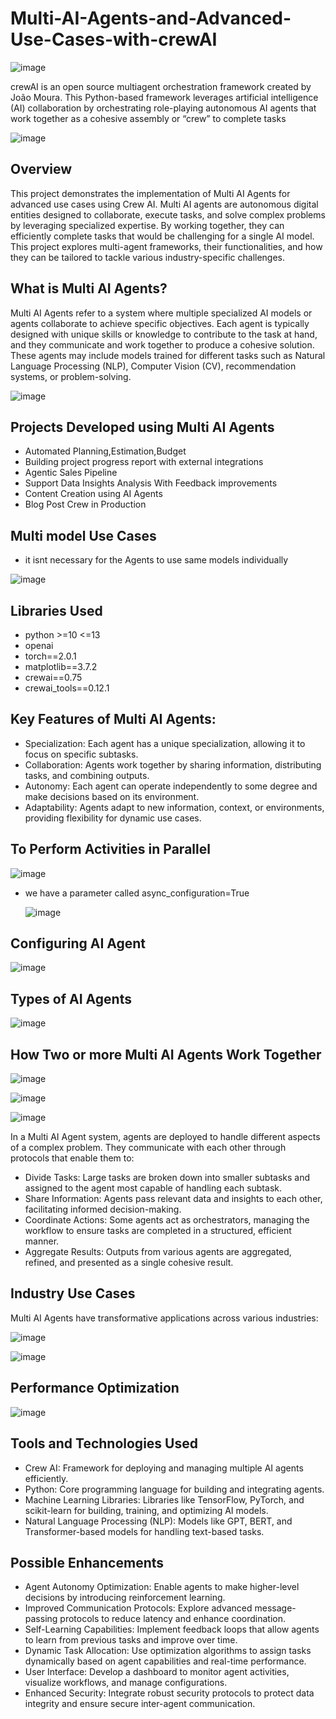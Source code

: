 # Multi-AI-Agents-and-Advanced-Use-Cases-with-crewAI
   
![image](https://github.com/user-attachments/assets/a63eaace-0914-464f-a2fb-9472f97256ac) 
  
crewAI is an open source multiagent orchestration framework created by João Moura. This Python-based framework leverages artificial intelligence (AI) collaboration by orchestrating role-playing autonomous 
AI agents that work together as a cohesive assembly or “crew” to complete tasks
 

![image](https://github.com/user-attachments/assets/4279bb69-bd72-411f-8ff8-7bf1650d6190)


## Overview
This project demonstrates the implementation of Multi AI Agents for advanced use cases using Crew AI. Multi AI agents are autonomous digital entities designed to collaborate, execute tasks, and solve complex problems by leveraging specialized expertise. By working together, they can efficiently complete tasks that would be challenging for a single AI model. This project explores multi-agent frameworks, their functionalities, and how they can be tailored to tackle various industry-specific challenges.

## What is Multi AI Agents?
Multi AI Agents refer to a system where multiple specialized AI models or agents collaborate to achieve specific objectives. Each agent is typically designed with unique skills or knowledge to contribute to the task at hand, and they communicate and work together to produce a cohesive solution. These agents may include models trained for different tasks such as Natural Language Processing (NLP), Computer Vision (CV), recommendation systems, or problem-solving.

![image](https://github.com/user-attachments/assets/e2d79020-83c7-4f6f-81c7-9e6ade384833)


## Projects Developed using Multi AI Agents
- Automated Planning,Estimation,Budget
- Building project progress report with external integrations
- Agentic Sales Pipeline
- Support Data Insights Analysis With Feedback improvements
- Content Creation using AI Agents
- Blog Post Crew in Production

## Multi model Use Cases

- it isnt necessary for the Agents to use same models individually
  
![image](https://github.com/user-attachments/assets/5e20302f-91d9-4283-bd63-5ea56838ab06)

## Libraries Used
- python >=10 <=13
- openai
- torch==2.0.1
- matplotlib==3.7.2
- crewai==0.75
- crewai_tools==0.12.1

## Key Features of Multi AI Agents:

- Specialization: Each agent has a unique specialization, allowing it to focus on specific subtasks.
- Collaboration: Agents work together by sharing information, distributing tasks, and combining outputs.
- Autonomy: Each agent can operate independently to some degree and make decisions based on its environment.
- Adaptability: Agents adapt to new information, context, or environments, providing flexibility for dynamic use cases.

## To Perform Activities in Parallel

![image](https://github.com/user-attachments/assets/e0a0e094-17f3-4f9a-813c-ad8e1d891410)

- we have a parameter called async_configuration=True

  ![image](https://github.com/user-attachments/assets/7fd25c1b-c01b-4409-b713-fa5d46990abf)

## Configuring AI Agent

![image](https://github.com/user-attachments/assets/eda8b3a2-dbdd-4e1a-a21f-2b62d3e1302a)


## Types of AI Agents

![image](https://github.com/user-attachments/assets/2de4c0a8-f26b-40d3-9a5e-a8d5cdc6b534)


## How  Two or more Multi AI Agents Work Together

![image](https://github.com/user-attachments/assets/8484ac13-9bb1-4617-a905-d3d450515655)



![image](https://github.com/user-attachments/assets/a277e07e-7c0a-4501-b2f1-138bf415764e)


![image](https://github.com/user-attachments/assets/1a7bc026-da7e-4eca-ba1c-3a134f366202)

In a Multi AI Agent system, agents are deployed to handle different aspects of a complex problem. They communicate with each other through protocols that enable them to:

- Divide Tasks: Large tasks are broken down into smaller subtasks and assigned to the agent most capable of handling each subtask.
- Share Information: Agents pass relevant data and insights to each other, facilitating informed decision-making.
- Coordinate Actions: Some agents act as orchestrators, managing the workflow to ensure tasks are completed in a structured, efficient manner.
- Aggregate Results: Outputs from various agents are aggregated, refined, and presented as a single cohesive result.

## Industry Use Cases
Multi AI Agents have transformative applications across various industries:

![image](https://github.com/user-attachments/assets/dce15486-8dd2-4c1f-8f9b-ca5a4ae673b2)

![image](https://github.com/user-attachments/assets/3b6e2d7e-1613-40c3-8a99-aeac771bd257)



## Performance Optimization

![image](https://github.com/user-attachments/assets/02d08e3b-039b-4553-a29e-59c4ac615312)


## Tools and Technologies Used

- Crew AI: Framework for deploying and managing multiple AI agents efficiently.
- Python: Core programming language for building and integrating agents.
- Machine Learning Libraries: Libraries like TensorFlow, PyTorch, and scikit-learn for building, training, and optimizing AI models.
- Natural Language Processing (NLP): Models like GPT, BERT, and Transformer-based models for handling text-based tasks.

## Possible Enhancements

- Agent Autonomy Optimization: Enable agents to make higher-level decisions by introducing reinforcement learning.
- Improved Communication Protocols: Explore advanced message-passing protocols to reduce latency and enhance coordination.
- Self-Learning Capabilities: Implement feedback loops that allow agents to learn from previous tasks and improve over time.
- Dynamic Task Allocation: Use optimization algorithms to assign tasks dynamically based on agent capabilities and real-time performance.
- User Interface: Develop a dashboard to monitor agent activities, visualize workflows, and manage configurations.
- Enhanced Security: Integrate robust security protocols to protect data integrity and ensure secure inter-agent communication.
